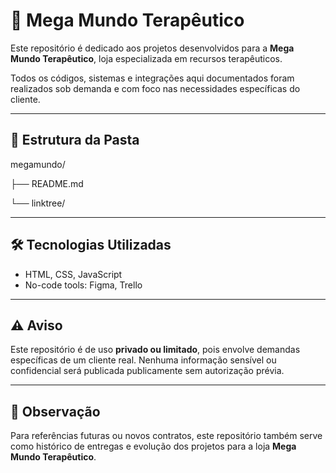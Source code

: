 # 🧘 Mega Mundo Terapêutico

Este repositório é dedicado aos projetos desenvolvidos para a **Mega Mundo Terapêutico**, loja especializada em recursos terapêuticos.

Todos os códigos, sistemas e integrações aqui documentados foram realizados sob demanda e com foco nas necessidades específicas do cliente.

---

## 📁 Estrutura da Pasta 

megamundo/

├── README.md

└── linktree/

---

## 🛠️ Tecnologias Utilizadas

- HTML, CSS, JavaScript
- No-code tools: Figma, Trello

---

## ⚠️ Aviso

Este repositório é de uso **privado ou limitado**, pois envolve demandas específicas de um cliente real. Nenhuma informação sensível ou confidencial será publicada publicamente sem autorização prévia.

---

## 📌 Observação

Para referências futuras ou novos contratos, este repositório também serve como histórico de entregas e evolução dos projetos para a loja **Mega Mundo Terapêutico**.

